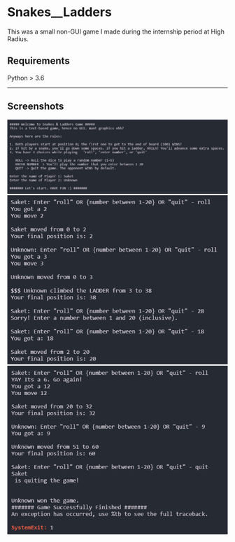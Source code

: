 # Snakes__Ladders
This was a small non-GUI game I made during the internship period at High Radius.

## Requirements
Python > 3.6
________________________
## Screenshots
<img src="./demo/1.png" alt="drawing" width="600"/>
<img src="./demo/2.png" alt="drawing" width="600"/>
<img src="./demo/3.png" alt="drawing" width="600"/>



